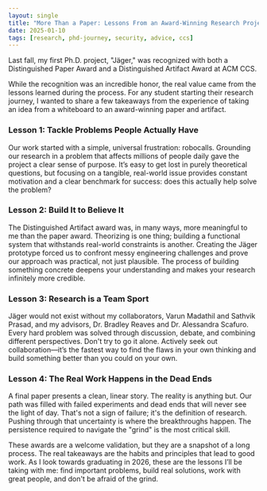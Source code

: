 ```yaml
---
layout: single
title: "More Than a Paper: Lessons From an Award-Winning Research Project"
date: 2025-01-10
tags: [research, phd-journey, security, advice, ccs]
---
```


Last fall, my first Ph.D. project, "Jäger," was recognized with both a Distinguished Paper Award and a Distinguished Artifact Award at ACM CCS. 

While the recognition was an incredible honor, the real value came from the lessons learned during the process. For any student starting their research journey, I wanted to share a few takeaways from the experience of taking an idea from a whiteboard to an award-winning paper and artifact.

### Lesson 1: Tackle Problems People Actually Have

Our work started with a simple, universal frustration: robocalls. Grounding our research in a problem that affects millions of people daily gave the project a clear sense of purpose. It’s easy to get lost in purely theoretical questions, but focusing on a tangible, real-world issue provides constant motivation and a clear benchmark for success: does this actually help solve the problem?

### Lesson 2: Build It to Believe It

The Distinguished Artifact award was, in many ways, more meaningful to me than the paper award. Theorizing is one thing; building a functional system that withstands real-world constraints is another. Creating the Jäger prototype forced us to confront messy engineering challenges and prove our approach was practical, not just plausible. The process of building something concrete deepens your understanding and makes your research infinitely more credible.

### Lesson 3: Research is a Team Sport

Jäger would not exist without my collaborators, Varun Madathil and Sathvik Prasad, and my advisors, Dr. Bradley Reaves and Dr. Alessandra Scafuro. Every hard problem was solved through discussion, debate, and combining different perspectives. Don't try to go it alone. Actively seek out collaboration—it’s the fastest way to find the flaws in your own thinking and build something better than you could on your own.

### Lesson 4: The Real Work Happens in the Dead Ends

A final paper presents a clean, linear story. The reality is anything but. Our path was filled with failed experiments and dead ends that will never see the light of day. That's not a sign of failure; it's the definition of research. Pushing through that uncertainty is where the breakthroughs happen. The persistence required to navigate the "grind" is the most critical skill.

These awards are a welcome validation, but they are a snapshot of a long process. The real takeaways are the habits and principles that lead to good work. As I look towards graduating in 2026, these are the lessons I’ll be taking with me: find important problems, build real solutions, work with great people, and don't be afraid of the grind.
